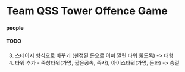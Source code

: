 # Team QSS Tower Offence Game

#### people

#### TODO
3. 스테이지 형식으로 바꾸기 (한정된 돈으로 이미 깔린 타워 뚫도록) -> 태형
4. 타워 추가 - 죽창타워(가명, 짧은공속, 즉사), 아이스타워(가명, 둔화) -> 승걸
